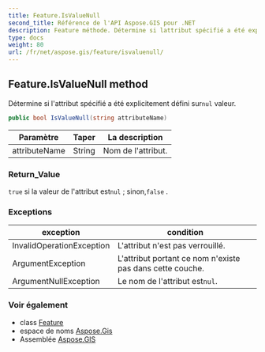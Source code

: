 ```yaml
---
title: Feature.IsValueNull
second_title: Référence de l'API Aspose.GIS pour .NET
description: Feature méthode. Détermine si lattribut spécifié a été explicitement défini surnul valeur.
type: docs
weight: 80
url: /fr/net/aspose.gis/feature/isvaluenull/
---
```

## Feature.IsValueNull method

Détermine si l'attribut spécifié a été explicitement défini sur`nul` valeur.

```csharp
public bool IsValueNull(string attributeName)
```

| Paramètre | Taper | La description |
| --- | --- | --- |
| attributeName | String | Nom de l'attribut. |

### Return_Value

`true` si la valeur de l'attribut est`nul` ; sinon,`false` .

### Exceptions

| exception | condition |
| --- | --- |
| InvalidOperationException | L'attribut n'est pas verrouillé. |
| ArgumentException | L'attribut portant ce nom n'existe pas dans cette couche. |
| ArgumentNullException | Le nom de l'attribut est`nul`. |

### Voir également

* class [Feature](../)
* espace de noms [Aspose.Gis](../../feature/)
* Assemblée [Aspose.GIS](../../../)


